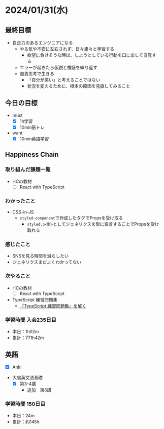 # 2024/01/31(水)

## 最終目標

- 自走力のあるエンジニアになる
  - やる気や不安に左右されず、日々粛々と学習する
    - 欲望に負けそうな時は、しようとしている行動を口に出して自覚する
  - エラーが起きたら仮説と検証を繰り返す
  - 自責思考で生きる
    - 「自分が悪い」と考えることではない
    - 状況を変えるために、根本の原因を見直してみること

## 今日の目標

- must
  - [x] 1h学習
  - [x] 10min筋トレ
- want
  - [x] 10min英語学習

## Happiness Chain

### 取り組んだ課題一覧

- HCの教材
  - [ ] React with TypeScript

### わかったこと

- CSS-in-JS
  - `styled-component`で作成したタグでPropsを受け取る
    - `styled.p<型>`としてジェネリクスを型に宣言することでPropsを受け取れる

### 感じたこと

- SNSを見る時間を減らしたい
- ジェネリクスまだよくわかってない

### 次やること

- HCの教材
  - [ ] React with TypeScript

- TypeScript 練習問題集
  - [『TypeScript 練習問題集』を解く](https://zenn.dev/wsigma21/scraps/1b44959c0d813f)

### 学習時間 入会235日目

- 本日：1h02m
- 累計：771h42m

## 英語

- [x] Anki
- 大岩英文法基礎
  - [x] 第3-4講
    - 追加　第5講

### 学習時間 150日目

- 本日：24m
- 累計：約145h
